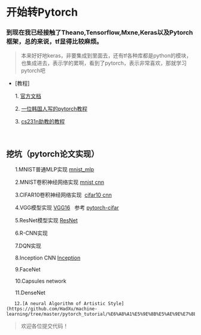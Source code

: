 # 开始转Pytorch

### 到现在我已经接触了Theano,Tensorflow,Mxne,Keras以及Pytorch框架，总的来说，tf显得比较麻烦。

> 本来好好地keras，非要集成到里面去，还有tf各种库都是python的模块，也集成进去，表示学的累啊，看到了pytorch，表示非常喜欢，那就学习pytorch吧

- [教程]

       1. [官方文档](http://pytorch.org/tutorials/beginner/deep_learning_60min_blitz.html)
    
       2. [一位韩国人写的pytorch教程](https://github.com/yunjey/pytorch-tutorial)
      
       3. [cs231n助教的教程](https://github.com/jcjohnson/pytorch-examples)
       
       
## 挖坑（pytorch论文实现）

       1.MNIST普通MLP实现 [mnist_mlp](https://github.com/HadXu/machine-learning/blob/master/pytorch_tutorial/模型实现/mnist_mlp%20打开的正确方式.ipynb)
       
       
       2.MNIST卷积神经网络实现 [mnist cnn](https://github.com/HadXu/machine-learning/blob/master/pytorch_tutorial/模型实现/CNN.ipynb)
       
       
       3.CIFAR10卷积神经网络实现  [cifar10 cnn](https://github.com/HadXu/machine-learning/blob/master/pytorch_tutorial/模型实现/cifar10-CNN实现.ipynb)
       
       4.VGG模型实现 [VGG16](https://github.com/HadXu/machine-learning/blob/master/pytorch_tutorial/模型实现/VGG16%20cifar10.ipynb)    参考 [pytorch-cifar](https://github.com/kuangliu/pytorch-cifar)
       
       
       5.ResNet模型实现 [ResNet](https://github.com/HadXu/machine-learning/blob/master/pytorch_tutorial/模型实现/ResNet_implement.ipynb)
       
       
       6.R-CNN实现
       
       7.DQN实现
       
       8.Inception CNN [Inception](https://github.com/HadXu/machine-learning/blob/master/pytorch_tutorial/模型实现/Inception%20CNN.ipynb)
 
       9.FaceNet
       
       10.Capsules network 
       
       11.DenseNet
       
       12.[A neural Algorithm of Artistic Style](https://github.com/HadXu/machine-learning/tree/master/pytorch_tutorial/%E6%A8%A1%E5%9E%8B%E5%AE%9E%E7%8E%B0/neural%20artistic%20style)
 > 欢迎各位提交代码！
     

